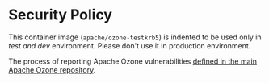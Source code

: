 # Security Policy

This container image (`apache/ozone-testkrb5`) is indented to be used only in *test and dev* environment. Please don't use it in production environment.

The process of reporting Apache Ozone vulnerabilities [defined in the main Apache Ozone repository](https://github.com/apache/ozone/blob/master/SECURITY.md).